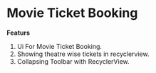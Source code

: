 <h1>Movie Ticket Booking</h1>

<b>Featurs</b><br>
1) Ui For Movie Ticket Booking.<br>
2) Showing theatre wise tickets in recyclerview.<br>
3) Collapsing Toolbar with RecyclerView.<br>
